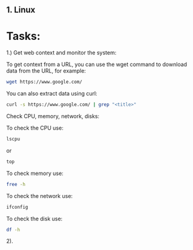## 1. Linux
# Tasks: 
1.) Get web context and monitor the system:
   
   To get context from a URL, you can use the wget command to download data from the URL, for example:
   ```sh
   wget https://www.google.com/
   ```
   You can also extract data using curl:
   ```sh
   curl -s https://www.google.com/ | grep "<title>"
   ```
   Check CPU, memory, network, disks:

   To check the CPU use:
   ```sh
   lscpu  
   ```
   or
   ```sh
   top
   ```
   To check memory use:
   ```sh
   free -h
   ```

   To check the network use:
   ```sh
   ifconfig
   ```
   To check the disk use:
   ```sh
   df -h
   ```
   
  2).

